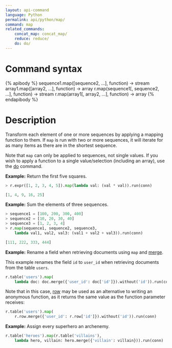 ```yaml
---
layout: api-command
language: Python
permalink: api/python/map/
command: map
related_commands:
    concat_map: concat_map/
    reduce: reduce/
    do: do/
---
```


# Command syntax #

{% apibody %}
sequence1.map([sequence2, ...], function) &rarr; stream
array1.map([array2, ...], function) &rarr; array
r.map(sequence1[, sequence2, ...], function) &rarr; stream
r.map(array1[, array2, ...], function) &rarr; array
{% endapibody %}

# Description #

Transform each element of one or more sequences by applying a mapping function to them. If `map` is run with two or more sequences, it will iterate for as many items as there are in the shortest sequence.

Note that `map` can only be applied to sequences, not single values. If you wish to apply a function to a single value/selection (including an array), use the [do](/api/python/do) command.

__Example:__ Return the first five squares.

```py
> r.expr([1, 2, 3, 4, 5]).map(lambda val: (val * val)).run(conn)

[1, 4, 9, 16, 25]
```

__Example:__ Sum the elements of three sequences.

```py
> sequence1 = [100, 200, 300, 400]
> sequence2 = [10, 20, 30, 40]
> sequence3 = [1, 2, 3, 4]
> r.map(sequence1, sequence2, sequence3,
    lambda val1, val2, val3: (val1 + val2 + val3)).run(conn)

[111, 222, 333, 444]
```

__Example:__ Rename a field when retrieving documents using `map` and [merge](/api/python/merge/).

This example renames the field `id` to `user_id` when retrieving documents from the table `users`.

```py
r.table('users').map(
    lambda doc: doc.merge({'user_id': doc['id']}).without('id')).run(conn)
```

Note that in this case, [row](/api/python/row) may be used as an alternative to writing an anonymous function, as it returns the same value as the function parameter receives:

```py
r.table('users').map(
    r.row.merge({'user_id': r.row['id']}).without('id')).run(conn)
```


__Example:__ Assign every superhero an archenemy.

```py
r.table('heroes').map(r.table('villains'),
    lambda hero, villain: hero.merge({'villain': villain})).run(conn)
```
